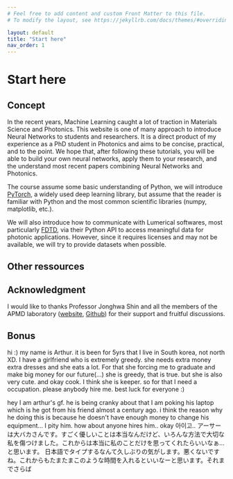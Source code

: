 ```yaml
---
# Feel free to add content and custom Front Matter to this file.
# To modify the layout, see https://jekyllrb.com/docs/themes/#overriding-theme-defaults

layout: default
title: "Start here"
nav_order: 1
---
```


# Start here

## Concept

In the recent years, Machine Learning caught a lot of traction in Materials Science and Photonics.
This website is one of many approach to introduce Neural Networks to students and researchers.
It is a direct product of my experience as a PhD student in Photonics and aims to be concise, practical, and to the point.
We hope that, after following these tutorials, you will be able to build your own neural networks, apply them to your research,
 and the understand most recent papers combining Neural Networks and Photonics.

The course assume some basic understanding of Python, we will introduce [PyTorch](https://pytorch.org/), a widely used deep learning library,
 but assume that the reader is familiar with Python and the most common scientific libraries (numpy, matplotlib, etc.).

 We will also introduce how to communicate with Lumerical softwares, most particularly [FDTD](https://www.lumerical.com/products/fdtd/), via their Python API to access meaningful data for photonic applications.
 However, since it requires licenses and may not be available, we will try to provide datasets when possible.


## Other ressources

## Acknowledgment

I would like to thanks Professor Jonghwa Shin and all the members of the APMD laboratory ([website](http://apmd.kaist.ac.kr/), [Github](https://github.com/apmd-lab)) for their support and fruitful discussions.

## Bonus

hi :) my name is Arthur. it is been for 5yrs that I live in South korea, not north XD. I have a girlfriend who is extremely greedy. she needs extra money extra dresses and she eats a lot.
For that she forcing me to graduate and make big money for our future(...) she is greedy, that is true. but she is also very cute. and okay cook. I think she is keeper. so for that I need a occupation.
please anybody hire me. best luck for everyone :)

 hey I am arthur's gf. he is being cranky about that I am poking his laptop which is he got from his friend almost a century ago. i think the reason why he doing this is because he doesn't have enough
 money to change his equipment... I pity him. how about anyone hires him.. okay  아이고..
 アーサーは大バカさんです。すごく優しいことは本当なんだけど、いろんな方法で大切な私を傷つけました。これからは本当に私のことだけを思ってくれたらいいなぁ…と思います。
 日本語でタイプするなんて久しぶりの気がします。悪くないですね。これからもたまたまこのような時間を入れるといいなーと思います。それまでさらば

